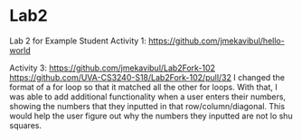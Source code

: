 # Lab2
Lab 2 for Example Student
Activity 1: https://github.com/jmekavibul/hello-world

Activity 3: 
https://github.com/jmekavibul/Lab2Fork-102
https://github.com/UVA-CS3240-S18/Lab2Fork-102/pull/32
I changed the format of a for loop so that it matched all the other for loops. With that, I was able to add additional functionality when a user enters their numbers, showing the numbers that they inputted in that row/column/diagonal. This would help the user figure out why the numbers they inputted are not lo shu squares.
